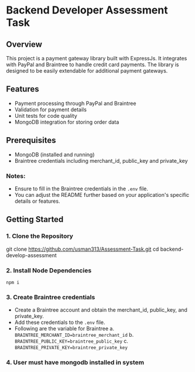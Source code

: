 # Backend Developer Assessment Task

## Overview
This project is a payment gateway library built with ExpressJs. It integrates with PayPal and Braintree to handle credit card payments. The library is designed to be easily extendable for additional payment gateways.

## Features
- Payment processing through PayPal and Braintree
- Validation for payment details
- Unit tests for code quality
- MongoDB integration for storing order data

## Prerequisites
- MongoDB (installed and running)
- Braintree credentials including merchant_id, public_key and private_key

### Notes:
- Ensure to fill in the Braintree credentials in the `.env` file.
- You can adjust the README further based on your application's specific details or features.

## Getting Started

### 1. Clone the Repository
git clone https://github.com/usman313/Assessment-Task.git
cd backend-develop-assessment

### 2. Install Node Dependencies
`npm i`

### 3. Create Braintree credentials
- Create a Braintree account and obtain the merchant_id, public_key, and private_key.
- Add these credentials to the `.env` file.
- Following are the variable for Braintree
  a. `BRAINTREE_MERCHANT_ID=braintree_merchant_id`
  b. `BRAINTREE_PUBLIC_KEY=braintree_public_key`
  c. `BRAINTREE_PRIVATE_KEY=braintree_private_key`

### 4. User must have mongodb installed in system
